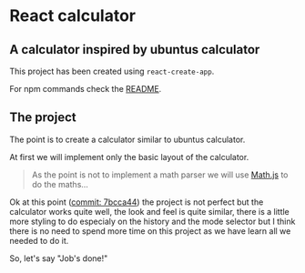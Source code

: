 # React calculator

## A calculator inspired by ubuntus calculator

This project has been created using `react-create-app`.  

For npm commands check the [README](./README.md).

## The project

The point is to create a calculator similar to ubuntus calculator.

At first we will implement only the basic layout of the calculator.

>As the point is not to implement a math parser we will use [Math.js](https://mathjs.org) to do the maths...

Ok at this point ([commit: 7bcca44](https://github.com/benjamin-fukdawurld/JSPlayground/commit/7bcca44194188bbf16cbbfe3863da64c860a1579)) the project is not perfect but the calculator works quite well, the look and feel is quite similar, there is a little more styling to do especialy on the history and the mode selector but I think there is no need to spend more time on this project as we have learn all we needed to do it.

So, let's say "Job's done!"